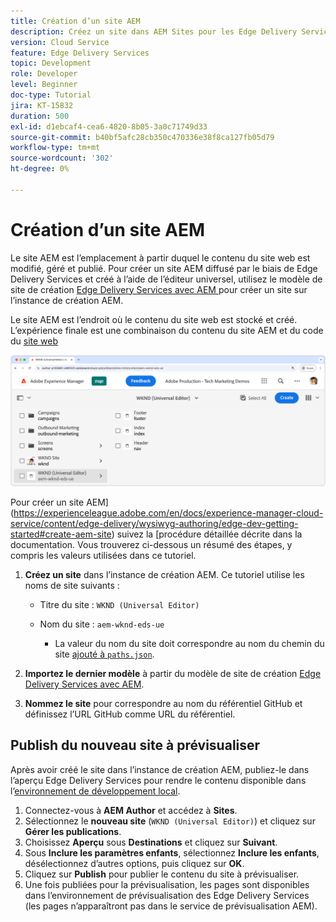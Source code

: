 ```yaml
---
title: Création d’un site AEM
description: Créez un site dans AEM Sites pour les Edge Delivery Services, modifiable à l’aide de l’éditeur universel.
version: Cloud Service
feature: Edge Delivery Services
topic: Development
role: Developer
level: Beginner
doc-type: Tutorial
jira: KT-15832
duration: 500
exl-id: d1ebcaf4-cea6-4820-8b05-3a0c71749d33
source-git-commit: b40bf5afc28cb350c470336e38f8ca127fb05d79
workflow-type: tm+mt
source-wordcount: '302'
ht-degree: 0%

---
```


# Création d’un site AEM

Le site AEM est l’emplacement à partir duquel le contenu du site web est modifié, géré et publié. Pour créer un site AEM diffusé par le biais de Edge Delivery Services et créé à l’aide de l’éditeur universel, utilisez le modèle de site de création [Edge Delivery Services avec AEM ](https://github.com/adobe-rnd/aem-boilerplate-xwalk/releases) pour créer un site sur l’instance de création AEM.

Le site AEM est l’endroit où le contenu du site web est stocké et créé. L’expérience finale est une combinaison du contenu du site AEM et du code du [site web](./1-new-code-project.md)

![Nouveau site AEM pour Edge Delivery Services et éditeur universel](./assets/2-new-aem-site/new-site.png)

Pour créer un site AEM](https://experienceleague.adobe.com/en/docs/experience-manager-cloud-service/content/edge-delivery/wysiwyg-authoring/edge-dev-getting-started#create-aem-site) suivez la [procédure détaillée décrite dans la documentation.  Vous trouverez ci-dessous un résumé des étapes, y compris les valeurs utilisées dans ce tutoriel.
1. **Créez un site** dans l’instance de création AEM. Ce tutoriel utilise les noms de site suivants :
   * Titre du site : `WKND (Universal Editor)`
   * Nom du site : `aem-wknd-eds-ue`

      * La valeur du nom du site doit correspondre au nom du chemin du site [ajouté à `paths.json`](https://experienceleague.adobe.com/en/docs/experience-manager-cloud-service/content/edge-delivery/wysiwyg-authoring/path-mapping).

2. **Importez le dernier modèle** à partir du modèle de site de création [Edge Delivery Services avec AEM](https://github.com/adobe-rnd/aem-boilerplate-xwalk/releases).
3. **Nommez le site** pour correspondre au nom du référentiel GitHub et définissez l’URL GitHub comme URL du référentiel.

## Publish du nouveau site à prévisualiser

Après avoir créé le site dans l’instance de création AEM, publiez-le dans l’aperçu Edge Delivery Services pour rendre le contenu disponible dans l’[environnement de développement local](./3-local-development-environment.md).

1. Connectez-vous à **AEM Author** et accédez à **Sites**.
2. Sélectionnez le **nouveau site** (`WKND (Universal Editor)`) et cliquez sur **Gérer les publications**.
3. Choisissez **Aperçu** sous **Destinations** et cliquez sur **Suivant**.
4. Sous **Inclure les paramètres enfants**, sélectionnez **Inclure les enfants**, désélectionnez d’autres options, puis cliquez sur **OK**.
5. Cliquez sur **Publish** pour publier le contenu du site à prévisualiser.
6. Une fois publiées pour la prévisualisation, les pages sont disponibles dans l’environnement de prévisualisation des Edge Delivery Services (les pages n’apparaîtront pas dans le service de prévisualisation AEM).
